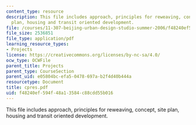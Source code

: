 ```yaml
---
content_type: resource
description: This file includes approach, principles for reweaving, concept, site
  plan, housing and transit oriented development.
file: /courses/11-307-beijing-urban-design-studio-summer-2006/f48240ef594f48a13584c88cdd55b016_cpres.pdf
file_size: 2536851
file_type: application/pdf
learning_resource_types:
- Projects
license: https://creativecommons.org/licenses/by-nc-sa/4.0/
ocw_type: OCWFile
parent_title: Projects
parent_type: CourseSection
parent_uid: e05804bc-efa5-0478-697a-b2f4d40b444a
resourcetype: Document
title: cpres.pdf
uid: f48240ef-594f-48a1-3584-c88cdd55b016
---
```

This file includes approach, principles for reweaving, concept, site plan, housing and transit oriented development.